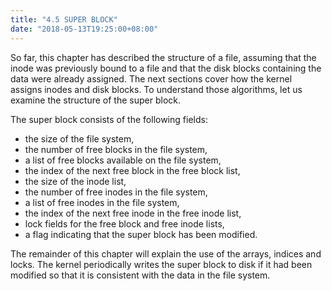 ```yaml
---
title: "4.5 SUPER BLOCK"
date: "2018-05-13T19:25:00+08:00"
---
```


So far, this chapter has described the structure of a file, assuming that the inode was previously bound to a file and that the disk blocks containing the data were already assigned. The next sections cover how the kernel assigns inodes and disk blocks. To understand those algorithms, let us examine the structure of the super block.

The super block consists of the following fields:

* the size of the file system,
* the number of free blocks in the file system,
* a list of free blocks available on the file system,
* the index of the next free block in the free block list,
* the size of the inode list,
* the number of free inodes in the file system,
* a list of free inodes in the file system,
* the index of the next free inode in the free inode list,
* lock fields for the free block and free inode lists,
* a flag indicating that the super block has been modified.

The remainder of this chapter will explain the use of the arrays, indices and locks. The kernel periodically writes the super block to disk if it had been modified so that it is consistent with the data in the file system.
